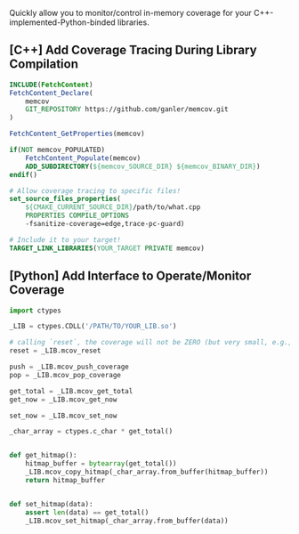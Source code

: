 Quickly allow you to monitor/control in-memory coverage for your C++-implemented-Python-binded libraries.

## **\[C++\]** Add Coverage Tracing During Library Compilation

```cmake
INCLUDE(FetchContent)
FetchContent_Declare(
    memcov
    GIT_REPOSITORY https://github.com/ganler/memcov.git
)

FetchContent_GetProperties(memcov)

if(NOT memcov_POPULATED)
    FetchContent_Populate(memcov)
    ADD_SUBDIRECTORY(${memcov_SOURCE_DIR} ${memcov_BINARY_DIR})
endif()

# Allow coverage tracing to specific files!
set_source_files_properties(
    ${CMAKE_CURRENT_SOURCE_DIR}/path/to/what.cpp 
    PROPERTIES COMPILE_OPTIONS
    -fsanitize-coverage=edge,trace-pc-guard)

# Include it to your target!
TARGET_LINK_LIBRARIES(YOUR_TARGET PRIVATE memcov)
```

## **\[Python\]** Add Interface to Operate/Monitor Coverage

```python
import ctypes

_LIB = ctypes.CDLL('/PATH/TO/YOUR_LIB.so')

# calling `reset`, the coverage will not be ZERO (but very small, e.g., 6).
reset = _LIB.mcov_reset

push = _LIB.mcov_push_coverage
pop = _LIB.mcov_pop_coverage

get_total = _LIB.mcov_get_total
get_now = _LIB.mcov_get_now

set_now = _LIB.mcov_set_now

_char_array = ctypes.c_char * get_total()


def get_hitmap():
    hitmap_buffer = bytearray(get_total())
    _LIB.mcov_copy_hitmap(_char_array.from_buffer(hitmap_buffer))
    return hitmap_buffer


def set_hitmap(data):
    assert len(data) == get_total()
    _LIB.mcov_set_hitmap(_char_array.from_buffer(data))
```